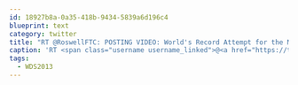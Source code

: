 ```yaml
---
id: 18927b8a-0a35-418b-9434-5839a6d196c4
blueprint: text
category: twitter
title: "RT @RoswellFTC: POSTING VIDEO: World's Record Attempt for the Most Inner Tube Floaters #WDS2013, now online: bit.ly/13Up27S"
caption: 'RT <span class="username username_linked">@<a href="https://twitter.com/RoswellFTC" title="Roswell Flight Test">RoswellFTC</a></span>: POSTING VIDEO: World''s Record Attempt for the Most Inner Tube Floaters <span class="hashtag hashtag_local">#<a href="http://tweettemp.darylchymko.ca/?tag=wds2013">WDS2013</a>, now online: <a href="http://bit.ly/13Up27S" title="http://bit.ly/13Up27S" class="link link_untco">bit.ly/13Up27S</a>'
tags:
  - WDS2013
---
```

